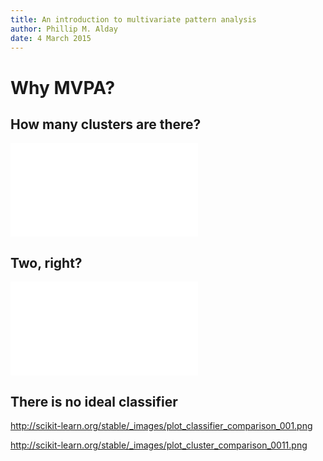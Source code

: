 ```yaml
---
title: An introduction to multivariate pattern analysis
author: Phillip M. Alday
date: 4 March 2015
---
```


# Why MVPA?

## How many clusters are there?
![](scatter.pdf)

## Two, right?
![](cluster.pdf)


## There is no ideal classifier

http://scikit-learn.org/stable/_images/plot_classifier_comparison_001.png

http://scikit-learn.org/stable/_images/plot_cluster_comparison_0011.png 